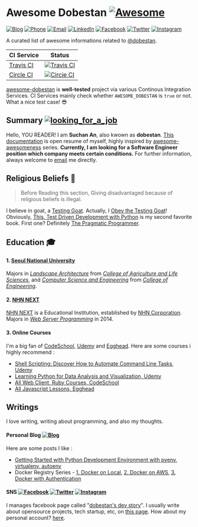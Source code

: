 <!--
나는 안수찬이다. 그러므로 나는 할 수 있다.
-->

# Awesome Dobestan [![Awesome](https://cdn.rawgit.com/sindresorhus/awesome/d7305f38d29fed78fa85652e3a63e154dd8e8829/media/badge.svg)](https://github.com/dobestan/awesome-dobestan)

[![Blog](https://img.shields.io/badge/blog-https://dobest.io-blue.svg?style=flat-square)](https://dobest.io/)
[![Phone](https://img.shields.io/badge/phone-+82.10.2220.5736-blue.svg?style=flat-square)]()
[![Email](https://img.shields.io/badge/Email-me@ansuchan.com-blue.svg?style=flat-square)](mailto:me@ansuchan.com)
[![LinkedIn](https://img.shields.io/badge/LinkedIn-dobestan-0077B5.svg?style=flat-square)](https://kr.linkedin.com/in/dobestan)
[![Facebook](https://img.shields.io/badge/Facebook-dobestan-3b5998.svg?style=flat-square)](https://www.facebook.com/dobestan)
[![Twitter](https://img.shields.io/badge/Twitter-dobestan-00aced.svg?style=flat-square)](https://twitter.com/dobestan)
[![Instagram](https://img.shields.io/badge/Instagram-dobestan-517fa4.svg?style=flat-square)](https://www.instagram.com/dobestan/)

A curated list of awesome informations related to [@dobestan](https://github.com/dobestan/).

| CI Service | Status |
| ---------- | ------ |
| [Travis CI](https://travis-ci.org/dobestan/awesome-dobestan) | [![Travis CI](https://img.shields.io/travis/dobestan/awesome-dobestan/master.svg?style=flat-square)](https://travis-ci.org/dobestan/awesome-dobestan) |
| [Circle CI](https://circleci.com/gh/dobestan/awesome-dobestan) | [![Circie CI](https://img.shields.io/circleci/project/dobestan/awesome-dobestan/master.svg?style=flat-square)](https://circleci.com/gh/dobestan/awesome-dobestan) |

[awesome-dobestan](https://github.com/dobestan/awesome-dobestan) is **well-tested** project via various Continous Integration Services.
CI Services mainly check whether `AWESOME_DOBESTAN` is `true` or not. What a nice test case! :sunglasses:

<!--
## Objective

- awesome-pay
- awesome-wlb ( work life balance )
-->

## Summary [![looking_for_a_job](https://img.shields.io/badge/looking_for_a_job-TRUE-brightgreen.svg?style=flat-square)]()

Hello, YOU READER! I am **Suchan An**, also kwown as **dobestan**. [This documentation](https://github.com/dobestan/awesome-dobestan)
is open resume of myself, highly inspired by [awesome-awesomeness](https://github.com/bayandin/awesome-awesomeness) series.
**Currently, I am looking for a Software Engineer position which company meets certain conditions.** For further information, always
welcome to [email](mailto:me@ansuchan.com) me directly.


## Religious Beliefs :pray: ##

> Before Reading this section, Giving disadvantaged because of religious beliefs is illegal.

I believe in goat, a [Testing Goat](https://twitter.com/testinggoat). Actually, I [Obey the Testing Goat](http://www.obeythetestinggoat.com/)!
Obviously, [This, Test Driven Development with Python](http://www.obeythetestinggoat.com/pages/book.html) is my second favorite book.
First one? Definitely [The Pragmatic Programmer](http://www.amazon.com/The-Pragmatic-Programmer-Journeyman-Master/dp/020161622X).


## Education :mortar_board: ##

#### 1. [Seoul National University](http://snu.ac.kr/)

Majors in *[Landscape Architecture](snula.snu.ac.kr)* from *[College of Agriculture and Life Sciences](http://cals.snu.ac.kr/)*, and
*[Computer Science and Engineering](http://cse.snu.ac.kr/)* from *[College of Engineering](http://eng.snu.ac.kr/)*.


#### 2. [NHN NEXT](http://nhnnext.org/)

[NHN NEXT](https://www.nhnnext.org/about/index.nhn) is a Educational Institution, established by [NHN Corporation](https://www.navercorp.com/en/index.nhn).
Majors in *[Web Server Programming](http://nhnnext.org/curriculum/track/web.nhn)* in 2014.


#### 3. Online Courses

I'm a big fan of [CodeSchool](https://www.codeschool.com/), [Udemy](https://www.udemy.com/) and [Egghead](https://egghead.io/).
Here are some courses i highly recommend :

- [Shell Scripting: Discover How to Automate Command Line Tasks, Udemy](https://www.udemy.com/shell-scripting-linux/)
- [Learning Python for Data Analysis and Visualization, Udemy](https://www.udemy.com/learning-python-for-data-analysis-and-visualization/)
- [All Web Client, Ruby Courses, CodeSchool](https://www.codeschool.com/paths)
- [All Javascript Lessons, Egghead](https://egghead.io/technologies)


## Writings ##

I love writing, writing about programming, and also my thoughts.

#### Personal Blog [![Blog](https://img.shields.io/badge/blog-https://dobest.io-blue.svg?style=flat-square)](https://dobest.io/)

Here are some posts I like :

- [Getting Started with Python Development Environment with pyenv, virtualenv, autoenv](https://dobest.io/how-to-set-python-dev-env/)
- Docker Registry Series - [1. Docker on Local](https://dobest.io/docker-registry-01-install-on-local-machine/), [2. Docker on AWS](https://dobest.io/docker-registry-02-install-on-ec2-and-s3/), [3. Docker with Authentication](https://dobest.io/temp-docker-registry-03/)

#### SNS [![Facebook](https://img.shields.io/badge/Facebook-dobestan-3b5998.svg?style=flat-square)](https://www.facebook.com/dobestan.dev) [![Twitter](https://img.shields.io/badge/Twitter-dobestan-00aced.svg?style=flat-square)](https://twitter.com/dobestan) [![Instagram](https://img.shields.io/badge/Instagram-dobestan-517fa4.svg?style=flat-square)](https://www.instagram.com/dobestan/)

I manages facebook page called "[dobestan's dev story](https://www.facebook.com/dobestan.dev/)".
I usually write about opensource projects, tech startup, etc, on [this page](https://www.facebook.com/dobestan.dev/).
How about my personal account? [here](https://www.facebook.com/dobestan/).

<!--
나는 안수찬이다. 그러므로 나는 할 수 있다.
-->
